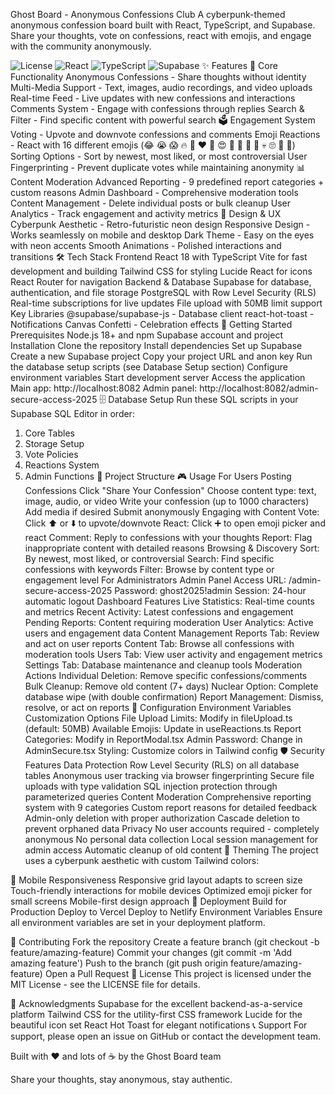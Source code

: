  Ghost Board - Anonymous Confessions Club
A cyberpunk-themed anonymous confession board built with React, TypeScript, and Supabase. Share your thoughts, vote on confessions, react with emojis, and engage with the community anonymously.

<img alt="License" src="https://img.shields.io/badge/license-MIT-blue.svg">
<img alt="React" src="https://img.shields.io/badge/React-18.x-blue.svg">
<img alt="TypeScript" src="https://img.shields.io/badge/TypeScript-5.x-blue.svg">
<img alt="Supabase" src="https://img.shields.io/badge/Supabase-2.x-green.svg">
✨ Features
🎯 Core Functionality
Anonymous Confessions - Share thoughts without identity
Multi-Media Support - Text, images, audio recordings, and video uploads
Real-time Feed - Live updates with new confessions and interactions
Comments System - Engage with confessions through replies
Search & Filter - Find specific content with powerful search
🗳️ Engagement System
Voting - Upvote and downvote confessions and comments
Emoji Reactions - React with 16 different emojis (😂 😭 😱 🔥 💯 ❤️ 👏 😍 🤔 😬 🤯 👀 💀 🙄 😤 🥺)
Sorting Options - Sort by newest, most liked, or most controversial
User Fingerprinting - Prevent duplicate votes while maintaining anonymity
📊 Content Moderation
Advanced Reporting - 9 predefined report categories + custom reasons
Admin Dashboard - Comprehensive moderation tools
Content Management - Delete individual posts or bulk cleanup
User Analytics - Track engagement and activity metrics
🎨 Design & UX
Cyberpunk Aesthetic - Retro-futuristic neon design
Responsive Design - Works seamlessly on mobile and desktop
Dark Theme - Easy on the eyes with neon accents
Smooth Animations - Polished interactions and transitions
🛠️ Tech Stack
Frontend
React 18 with TypeScript
Vite for fast development and building
Tailwind CSS for styling
Lucide React for icons
React Router for navigation
Backend & Database
Supabase for database, authentication, and file storage
PostgreSQL with Row Level Security (RLS)
Real-time subscriptions for live updates
File upload with 50MB limit support
Key Libraries
@supabase/supabase-js - Database client
react-hot-toast - Notifications
Canvas Confetti - Celebration effects
🚀 Getting Started
Prerequisites
Node.js 18+ and npm
Supabase account and project
Installation
Clone the repository
Install dependencies
Set up Supabase
Create a new Supabase project
Copy your project URL and anon key
Run the database setup scripts (see Database Setup section)
Configure environment variables
Start development server
Access the application
Main app: http://localhost:8082
Admin panel: http://localhost:8082/admin-secure-access-2025
🗄️ Database Setup
Run these SQL scripts in your Supabase SQL Editor in order:

1. Core Tables
2. Storage Setup
3. Vote Policies
4. Reactions System
5. Admin Functions
📁 Project Structure
🎮 Usage
For Users
Posting Confessions
Click "Share Your Confession"
Choose content type: text, image, audio, or video
Write your confession (up to 1000 characters)
Add media if desired
Submit anonymously
Engaging with Content
Vote: Click ⬆️ or ⬇️ to upvote/downvote
React: Click ➕ to open emoji picker and react
Comment: Reply to confessions with your thoughts
Report: Flag inappropriate content with detailed reasons
Browsing & Discovery
Sort: By newest, most liked, or controversial
Search: Find specific confessions with keywords
Filter: Browse by content type or engagement level
For Administrators
Admin Panel Access
URL: /admin-secure-access-2025
Password: ghost2025!admin
Session: 24-hour automatic logout
Dashboard Features
Live Statistics: Real-time counts and metrics
Recent Activity: Latest confessions and engagement
Pending Reports: Content requiring moderation
User Analytics: Active users and engagement data
Content Management
Reports Tab: Review and act on user reports
Content Tab: Browse all confessions with moderation tools
Users Tab: View user activity and engagement metrics
Settings Tab: Database maintenance and cleanup tools
Moderation Actions
Individual Deletion: Remove specific confessions/comments
Bulk Cleanup: Remove old content (7+ days)
Nuclear Option: Complete database wipe (with double confirmation)
Report Management: Dismiss, resolve, or act on reports
🔧 Configuration
Environment Variables
Customization Options
File Upload Limits: Modify in fileUpload.ts (default: 50MB)
Available Emojis: Update in useReactions.ts
Report Categories: Modify in ReportModal.tsx
Admin Password: Change in AdminSecure.tsx
Styling: Customize colors in Tailwind config
🛡️ Security Features
Data Protection
Row Level Security (RLS) on all database tables
Anonymous user tracking via browser fingerprinting
Secure file uploads with type validation
SQL injection protection through parameterized queries
Content Moderation
Comprehensive reporting system with 9 categories
Custom report reasons for detailed feedback
Admin-only deletion with proper authorization
Cascade deletion to prevent orphaned data
Privacy
No user accounts required - completely anonymous
No personal data collection
Local session management for admin access
Automatic cleanup of old content
🎨 Theming
The project uses a cyberpunk aesthetic with custom Tailwind colors:

📱 Mobile Responsiveness
Responsive grid layout adapts to screen size
Touch-friendly interactions for mobile devices
Optimized emoji picker for small screens
Mobile-first design approach
🚀 Deployment
Build for Production
Deploy to Vercel
Deploy to Netlify
Environment Variables
Ensure all environment variables are set in your deployment platform.

🤝 Contributing
Fork the repository
Create a feature branch (git checkout -b feature/amazing-feature)
Commit your changes (git commit -m 'Add amazing feature')
Push to the branch (git push origin feature/amazing-feature)
Open a Pull Request
📄 License
This project is licensed under the MIT License - see the LICENSE file for details.

🙏 Acknowledgments
Supabase for the excellent backend-as-a-service platform
Tailwind CSS for the utility-first CSS framework
Lucide for the beautiful icon set
React Hot Toast for elegant notifications
📞 Support
For support, please open an issue on GitHub or contact the development team.

Built with ❤️ and lots of ☕ by the Ghost Board team

Share your thoughts, stay anonymous, stay authentic.

